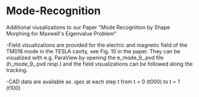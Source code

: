 # Mode-Recognition

Additional viusalizations to our Paper "Mode Recognition by Shape Morphing for Maxwell's Eigenvalue Problem"

-Field visualizations are provided for the electric and magnetic field of the TM018 mode in the TESLA cavity, see Fig. 10 in the paper.
They can be visualized with e.g. ParaView by opening the e_mode_9_.pvd file (h_mode_9_.pvd resp.) and the field visualizations can be followed along the tracking. 

-CAD data are available as .iges at each step t from t = 0 (t000) to t = 1 (t100)
